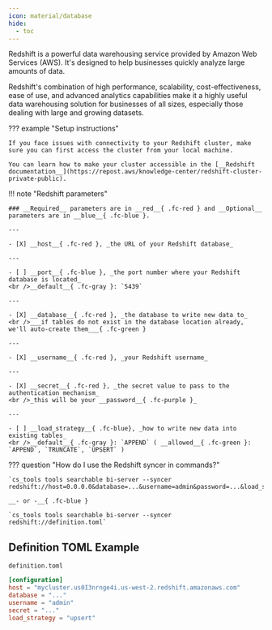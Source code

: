 ```yaml
---
icon: material/database
hide:
  - toc
---
```


Redshift is a powerful data warehousing service provided by Amazon Web Services (AWS). It's designed to help businesses quickly analyze large amounts of data.

Redshift's combination of high performance, scalability, cost-effectiveness, ease of use, and advanced analytics capabilities make it a highly useful data warehousing solution for businesses of all sizes, especially those dealing with large and growing datasets.

??? example "Setup instructions"

    If you face issues with connectivity to your Redshift cluster, make sure you can first access the cluster from your local machine.

    You can learn how to make your cluster accessible in the [__Redshift documentation__](https://repost.aws/knowledge-center/redshift-cluster-private-public).


!!! note "Redshift parameters"

    ### __Required__ parameters are in __red__{ .fc-red } and __Optional__ parameters are in __blue__{ .fc-blue }.
    
    ---

    - [X] __host__{ .fc-red }, _the URL of your Redshift database_

    ---

    - [ ] __port__{ .fc-blue }, _the port number where your Redshift database is located_
    <br />__default__{ .fc-gray }: `5439`

    ---

    - [X] __database__{ .fc-red }, _the database to write new data to_
    <br />___if tables do not exist in the database location already, we'll auto-create them___{ .fc-green }

    ---

    - [X] __username__{ .fc-red }, _your Redshift username_

    ---

    - [X] __secret__{ .fc-red }, _the secret value to pass to the authentication mechanism_
    <br />_this will be your __password__{ .fc-purple }_

    ---

    - [ ] __load_strategy__{ .fc-blue}, _how to write new data into existing tables_
    <br />__default__{ .fc-gray }: `APPEND` ( __allowed__{ .fc-green }: `APPEND`, `TRUNCATE`, `UPSERT` )


??? question "How do I use the Redshift syncer in commands?"

    `cs_tools tools searchable bi-server --syncer redshift://host=0.0.0.0&database=...&username=admin&password=...&load_strategy=upsert`

    __- or -__{ .fc-blue }

    `cs_tools tools searchable bi-server --syncer redshift://definition.toml`


## Definition TOML Example

`definition.toml`
```toml
[configuration]
host = "mycluster.us0I3nrnge4i.us-west-2.redshift.amazonaws.com"
database = "..."
username = "admin"
secret = "..."
load_strategy = "upsert"
```
